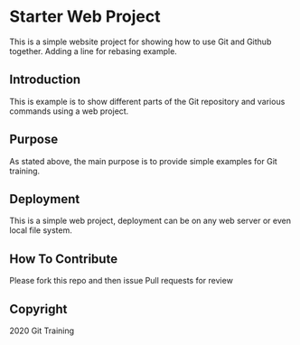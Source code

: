 # Starter Web Project

This is a simple website project for
showing how to use Git and Github together.
Adding a line for rebasing example.

## Introduction

This is example is to show different parts
of the Git repository and various commands
using a web project.

## Purpose

As stated above, the main purpose is to
provide simple examples for Git training.

## Deployment

This is a simple web project, deployment
can be on any web server or even local
file system.

## How To Contribute

Please fork this repo and then issue Pull requests for review

## Copyright

2020 Git Training